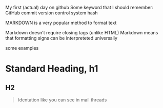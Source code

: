 My first (actual) day on github
Some keyword that I should remember: 
GitHub
commit
version control system
hash

MARKDOWN is a very popular method to format text

Markdown doesn't require closing tags (unlike HTML)
Markdown means that formatting signs can be interpreteted universally


some examples

# Standard Heading, h1

## H2


> Identation like you can see in mail threads


